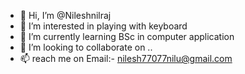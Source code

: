- 👋 Hi, I’m @Nileshnilraj
- 👀 I’m interested in playing with keyboard 
- 🌱 I’m currently learning BSc in computer application
- 💞️ I’m looking to collaborate on ..
- 📫 reach me on Email:- nilesh77077nilu@gmail.com

<!---
Nileshnilraj/Nileshnilraj is a ✨ special ✨ repository because its `README.md` (this file) appears on your GitHub profile.
You can click the Preview link to take a look at your changes.
--->
